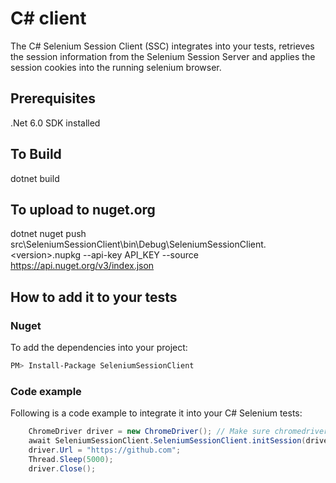 # C# client
The C# Selenium Session Client (SSC) integrates into your tests, retrieves the session information from the Selenium Session Server and applies the session cookies into the running selenium browser.
## Prerequisites
.Net 6.0 SDK installed

## To Build
dotnet build

## To upload to nuget.org
dotnet nuget push src\SeleniumSessionClient\bin\Debug\SeleniumSessionClient.\<version\>.nupkg --api-key API_KEY --source https://api.nuget.org/v3/index.json

## How to add it to your tests

### Nuget
To add the dependencies into your project:
```bash
PM> Install-Package SeleniumSessionClient
```

### Code example
Following is a code example to integrate it into your C# Selenium tests:
```cs
    ChromeDriver driver = new ChromeDriver(); // Make sure chromedriver is in your path
    await SeleniumSessionClient.SeleniumSessionClient.initSession(driver, new string [] { "github"});
    driver.Url = "https://github.com";
    Thread.Sleep(5000);
    driver.Close();
```

